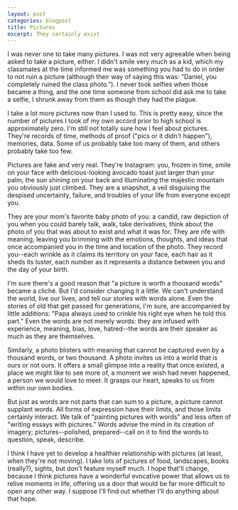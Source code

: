 ```yaml
---
layout: post
categories: blogpost
title: Pictures
excerpt: They certainly exist
---
```


I was never one to take many pictures. I was not very agreeable when being asked to take a picture, either. I didn't smile very much as a kid, which my classmates at the time informed me was something you had to do in order to not ruin a picture (although their way of saying this was: "Daniel, you completely ruined the class photo."). I never took selfies when those became a thing, and the one time someone from school did ask me to take a selfie, I shrunk away from them as though they had the plague.

I take a lot more pictures now than I used to. This is pretty easy, since the number of pictures I took of my own accord prior to high school is approximately zero. I'm still not totally sure how I feel about pictures. They're records of time, methods of proof ("pics or it didn't happen"), memories, data. Some of us probably take too many of them, and others probably take too few.

Pictures are fake and very real. They're Instagram: you, frozen in time, smile on your face with delicious-looking avocado toast just larger than your palm, the sun shining on your back and illuminating the majestic mountain you obviously just climbed. They are a snapshot, a veil disguising the despised uncertainty, failure, and troubles of your life from everyone except you.

They are your mom's favorite baby photo of you: a candid, raw depiction of you when you could barely talk, walk, take derivatives, think about the photo of you that was about to exist and what it was for. They are rife with meaning, leaving you brimming with the emotions, thoughts, and ideas that once accompanied you in the time and location of the photo. They record you--each wrinkle as it claims its territory on your face, each hair as it sheds its luster, each number as it represents a distance between you and the day of your birth.

I'm sure there's a good reason that "a picture is worth a thousand words" became a cliché. But I'd consider changing it a little. We can't understand the world, live our lives, and tell our stories with words alone. Even the stories of old that get passed for generations, I'm sure, are accompanied by little additions: "Papa always used to crinkle his right eye when he told this part." Even the words are not merely words: they are infused with experience, meaning, bias, love, hatred--the words are their speaker as much as they are themselves.

Similarly, a photo blisters with meaning that cannot be captured even by a thousand words, or two thousand. A photo invites us into a world that is ours or not ours. It offers a small glimpse into a reality that once existed, a place we might like to see more of, a moment we wish had never happened, a person we would love to meet. It grasps our heart, speaks to us from within our own bodies.

But just as words are not parts that can sum to a picture, a picture cannot supplant words. All forms of expression have their limits, and those limits certainly interact. We talk of "painting pictures with words" and less often of "writing essays with pictures." Words advise the mind in its creation of imagery; pictures--polished, prepared--call on it to find the words to question, speak, describe.

I think I have yet to develop a healthier relationship with pictures (at least, when they're not moving). I take lots of pictures of food, landscapes, books (really?), sights, but don't feature myself much. I hope that'll change, because I think pictures have a wonderful evocative power that allows us to relive moments in life, offering us a door that would be far more difficult to open any other way. I suppose I'll find out whether I'll do anything about that hope. 
